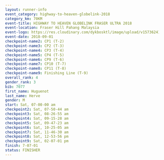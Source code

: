 ```yaml
---
layout: runner-info 
event_category: highway-to-heaven-globelink-2018 
category_km: 70KM 
event-title: HIGHWAY TO HEAVEN GLOBELINK FRASER ULTRA 2018 
event-location: Fraser Hill Pahang Malaysia 
event-logo: https://res.cloudinary.com/dykbosktl/image/upload/v1573624145/Logo/download_nnzjlh.png 
event-date: 2018-09-01 
checkpoint-name2: CP1 (T-2) 
checkpoint-name3: CP2 (T-3) 
checkpoint-name4: CP3 (T-4) 
checkpoint-name5: CP4 (T-5) 
checkpoint-name6: CP9 (T-6) 
checkpoint-name7: CP10 (T-7) 
checkpoint-name8: CP11 (T-8) 
checkpoint-name9: Finishing Line (T-9) 
overall_rank: 4
gender_rank: 3
bib: 7077
first_name: Huguenot
last_name: Herve
gender: M
start: Sat, 07-00-00 am
checkpoint2: Sat, 07-50-44 am
checkpoint3: Sat, 08-26-55 am
checkpoint4: Sat, 09-15-28 am
checkpoint5: Sat, 09-47-23 am
checkpoint6: Sat, 10-25-05 am
checkpoint7: Sat, 11-46-30 am
checkpoint8: Sat, 12-53-56 pm
checkpoint9: Sat, 02-07-01 pm
finish: 7-07-01
status: FINISHER
---
```

